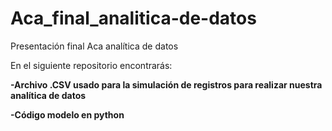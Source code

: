# Aca_final_analitica-de-datos
Presentación final Aca analítica de datos




En el siguiente repositorio encontrarás:




**-Archivo .CSV usado para la simulación de registros para realizar nuestra analítica de datos** 

**-Código modelo en python**
